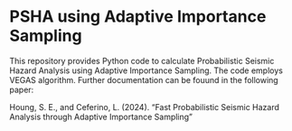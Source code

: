 # PSHA using Adaptive Importance Sampling

This repository provides Python code to calculate Probabilistic Seismic Hazard Analysis using Adaptive Importance Sampling. The code employs VEGAS algorithm. Further documentation can be fouund in the following paper:

Houng, S. E., and Ceferino, L. (2024). “Fast Probabilistic Seismic Hazard Analysis through Adaptive Importance Sampling”
